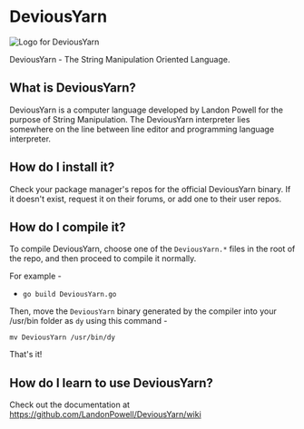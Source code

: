 # DeviousYarn
![Logo for DeviousYarn](https://camo.githubusercontent.com/43e54eff3a914990c1c773629395c3a3bc643bae/687474703a2f2f676574676c652e67612f64726976652f746872656164732f66696c6555706c6f6164732f3135372e706e67)

DeviousYarn - The String Manipulation Oriented Language.

## What is DeviousYarn?
DeviousYarn is a computer language developed by Landon Powell for the purpose of 
String Manipulation. The DeviousYarn interpreter lies somewhere on the line 
between line editor and programming language interpreter.

## How do I install it?
Check your package manager's repos for the official DeviousYarn binary. 
If it doesn't exist, request it on their forums, or add one to their user repos.

## How do I compile it?
To compile DeviousYarn, choose one of the `DeviousYarn.*` files in the root 
of the repo, and then proceed to compile it normally. 

For example -
* `go build DeviousYarn.go`

Then, move the `DeviousYarn` binary generated by the compiler into your 
/usr/bin folder as `dy` using this command - 

`mv DeviousYarn /usr/bin/dy`

That's it!

## How do I learn to use DeviousYarn?
Check out the documentation at https://github.com/LandonPowell/DeviousYarn/wiki